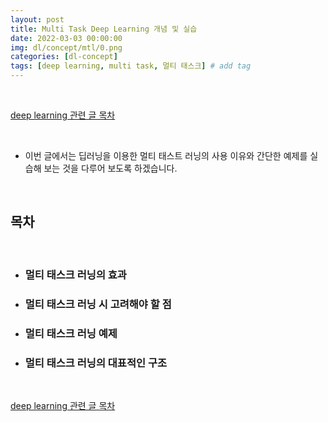 ```yaml
---
layout: post
title: Multi Task Deep Learning 개념 및 실습
date: 2022-03-03 00:00:00
img: dl/concept/mtl/0.png
categories: [dl-concept]
tags: [deep learning, multi task, 멀티 태스크] # add tag
---
```


<br>

[deep learning 관련 글 목차](https://gaussian37.github.io/dl-concept-table/)

<br>

- 이번 글에서는 딥러닝을 이용한 멀티 태스트 러닝의 사용 이유와 간단한 예제를 실습해 보는 것을 다루어 보도록 하겠습니다.

<br>

## **목차**

<br>

- ### 멀티 태스크 러닝의 효과
- ### 멀티 태스크 러닝 시 고려해야 할 점
- ### 멀티 태스크 러닝 예제
- ### 멀티 태스크 러닝의 대표적인 구조



<br>

[deep learning 관련 글 목차](https://gaussian37.github.io/dl-concept-table/)

<br>
